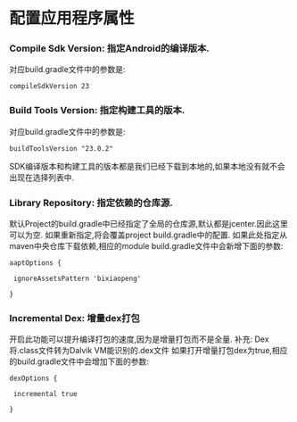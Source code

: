 # 配置应用程序属性

### Compile Sdk Version: 指定Android的编译版本.
对应build.gradle文件中的参数是:
```
compileSdkVersion 23

```

### Build Tools Version: 指定构建工具的版本.
对应build.gradle文件中的参数是:
```
buildToolsVersion "23.0.2"
```
SDK编译版本和构建工具的版本都是我们已经下载到本地的,如果本地没有就不会出现在选择列表中.

### Library Repository: 指定依赖的仓库源.
默认Project的build.gradle中已经指定了全局的仓库源,默认都是jcenter.因此这里可以为空.
如果重新指定,将会覆盖project build.gradle中的配置.
如果此处指定从maven中央仓库下载依赖,相应的module build.gradle文件中会新增下面的参数:

```
aaptOptions {

 ignoreAssetsPattern 'bixiaopeng'

}

```

### Incremental Dex: 增量dex打包

开启此功能可以提升编译打包的速度,因为是增量打包而不是全量.
补充: Dex将.class文件转为Dalvik VM能识别的.dex文件
如果打开增量打包dex为true,相应的build.gradle文件中会增加下面的参数:

```
dexOptions {

 incremental true

}
```
